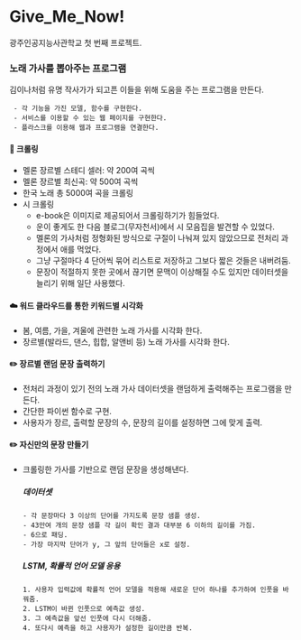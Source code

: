 # Give_Me_Now!
광주인공지능사관학교 첫 번째 프로젝트.

### 노래 가사를 뽑아주는 프로그램
  김이나처럼 유명 작사가가 되고픈 이들을 위해 도움을 주는 프로그램을 만든다.
  
     - 각 기능을 가진 모델, 함수를 구현한다.
     - 서비스를 이용할 수 있는 웹 페이지를 구현한다.
     - 플라스크를 이용해 웹과 프로그램을 연결한다.
  
  

#### :notebook: 크롤링 
  - 멜론 장르별 스테디 셀러: 약 200여 곡씩
  - 멜론 장르별 최신곡: 약 500여 곡씩
  - 한국 노래 총 5000여 곡을 크롤링
  - 시 크롤링
    - e-book은 이미지로 제공되어서 크롤링하기가 힘들었다.
    - 운이 좋게도 한 다음 블로그(무자천서)에서 시 모음집을 발견할 수 있었다.
    - 멜론의 가사처럼 정형화된 방식으로 구절이 나눠져 있지 않았으므로 전처리 과정에서 애를 먹었다.
    - 그냥 구절마다 4 단어씩 묶어 리스트로 저장하고 그보다 짧은 것들은 내버려둠. 
    - 문장이 적절하지 못한 곳에서 끊기면 문맥이 이상해질 수도 있지만 데이터셋을 늘리기 위해 일단 사용했다.


#### :cloud: 워드 클라우드를 통한 키워드별 시각화 
  - 봄, 여름, 가을, 겨울에 관련한 노래 가사를 시각화 한다.
  - 장르별(발라드, 댄스, 힙합, 알앤비 등) 노래 가사를 시각화 한다.
  
  
#### :pencil2:  장르별 랜덤 문장 출력하기
  - 전처리 과정이 있기 전의 노래 가사 데이터셋을 랜덤하게 출력해주는 프로그램을 만든다.
  - 간단한 파이썬 함수로 구현.
  - 사용자가 장르, 출력할 문장의 수, 문장의 길이를 설정하면 그에 맞게 출력.
  
  
####  :pencil2:  자신만의 문장 만들기 
  - 크롤링한 가사를 기반으로 랜덤 문장을 생성해낸다.
    ##### 데이터셋
        - 각 문장마다 3 이상의 단어를 가지도록 문장 샘플 생성.
        - 43만여 개의 문장 샘플 각 길이 확인 결과 대부분 6 이하의 길이를 가짐.
        - 6으로 패딩.
        - 가장 마지막 단어가 y, 그 앞의 단어들은 x로 설정.
    ##### LSTM, 확률적 언어 모델 응용
        1. 사용자 입력값에 확률적 언어 모델을 적용해 새로운 단어 하나를 추가하여 인풋을 바꿔줌.
        2. LSTM이 바뀐 인풋으로 예측값 생성.
        3. 그 예측값을 앞선 인풋에 다시 더해줌.
        4. 또다시 예측을 하고 사용자가 설정한 길이만큼 반복.
